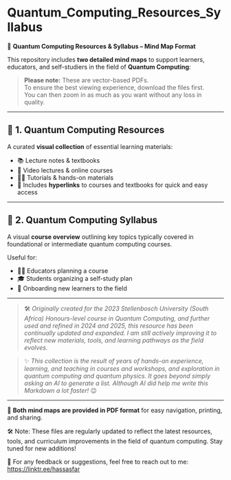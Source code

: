 # Quantum_Computing_Resources_Syllabus

🧠 **Quantum Computing Resources & Syllabus – Mind Map Format**

This repository includes **two detailed mind maps** to support learners, educators, and self-studiers in the field of **Quantum Computing**:

> **Please note:** These are vector-based PDFs.  
> To ensure the best viewing experience, download the files first.  
> You can then zoom in as much as you want without any loss in quality.

---

## 📘 1. Quantum Computing Resources  
A curated **visual collection** of essential learning materials:

- 📚 Lecture notes & textbooks  
- 🎥 Video lectures & online courses  
- 🧑‍💻 Tutorials & hands-on materials  
- 🔗 Includes **hyperlinks** to courses and textbooks for quick and easy access  

---

## 🧭 2. Quantum Computing Syllabus  
A visual **course overview** outlining key topics typically covered in foundational or intermediate quantum computing courses.  

Useful for:  
- 🧑‍🏫 Educators planning a course  
- 🎓 Students organizing a self-study plan  
- 🚀 Onboarding new learners to the field  

---

> 🛠️ *Originally created for the 2023 Stellenbosch University (South Africa) Honours-level course in Quantum Computing, and further used and refined in 2024 and 2025, this resource has been continually updated and expanded. I am still actively improving it to reflect new materials, tools, and learning pathways as the field evolves.*

> ✨ *This collection is the result of years of hands-on experience, learning, and teaching in courses and workshops, and exploration in quantum computing and quantum physics. It goes beyond simply asking an AI to generate a list. Although AI did help me write this Markdown a lot faster!* 😉

---

📄 **Both mind maps are provided in PDF format** for easy navigation, printing, and sharing.

🛠️ Note: These files are regularly updated to reflect the latest resources, tools, and curriculum improvements in the field of quantum computing. Stay tuned for new additions!

💬 For any feedback or suggestions, feel free to reach out to me: https://linktr.ee/hassasfar

